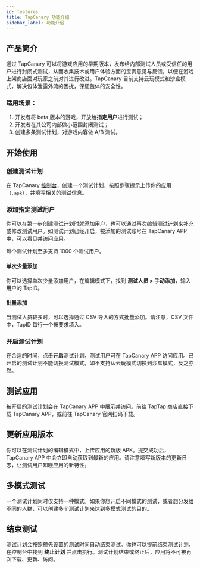 ```yaml
---
id: features
title: TapCanary 功能介绍
sidebar_label: 功能介绍
---
```


## 产品简介

通过 TapCanary 可以将游戏应用的早期版本，发布给内部测试人员或受信任的用户进行封闭式测试，从而收集技术或用户体验方面的宝贵意见与反馈，以便在游戏上架商店面对玩家之前对其进行改进。TapCanary 目前支持云玩模式和沙盒模式，解决包体泄露外流的困扰，保证包体的安全性。

### 适用场景：

1. 开发者将 beta 版本的游戏，开放给**指定用户**进行测试；
2. 开发者在其公司内部做小范围封闭测试；
3. 创建多条测试计划，对游戏内容做 A/B 测试。

## 开始使用

### 创建测试计划

在 TapCanary [控制台](https://canary.developer.taptap.com/dashboard/plan-list)，创建一个测试计划，按照步骤提示上传你的应用（`.apk`），并填写相关的测试信息。

### 添加指定测试用户

你可以在第一步创建测试计划时就添加用户，也可以通过再次编辑测试计划来补充或修改测试用户。如测试计划已经开启，被添加的测试账号在 TapCanary APP 中，可以看见并访问应用。

每个测试计划至多支持 1000 个测试用户。

#### 单次少量添加

你可以选择单次少量添加用户，在编辑模式下，找到 **测试人员 > 手动添加**，输入用户的 TapID。

#### 批量添加

当测试人员较多时，可以选择通过 CSV 导入的方式批量添加。请注意，CSV 文件中，TapID 每行一个按要求填入。

### 开启测试计划

在合适的时间，点击**开启**测试计划，测试用户可在 TapCanary APP 访问应用。已开启的测试计划不能切换测试模式，如不支持从云玩模式切换到沙盒模式，反之亦然。

## 测试应用

被开启的测试计划会在 TapCanary APP 中展示并访问。前往 TapTap 商店直接下载 TapCanary APP，或前往 TapCanary 官网扫码下载。

## 更新应用版本

你可以在测试计划的编辑模式中，上传应用的新版 APK。提交成功后，TapCanary APP 中会立即自动获取到最新的应用。请注意填写新版本的更新日志，让测试用户知晓应用的新特性。

## 多模式测试

一个测试计划同时仅支持一种模式。如果你想开启不同模式的测试，或者想分发给不同的人群，可以创建多个测试计划来达到多模式测试的目的。

## 结束测试

测试计划会按照预先设置的测试时间自动结束测试。你也可以提前结束测试计划，在控制台中找到 **终止计划** 并点击执行。测试计划结束或终止后，应用将不可被再次下载、更新、访问。